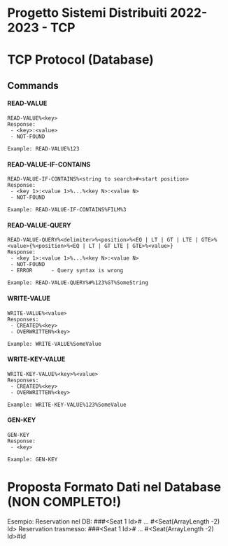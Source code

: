 # Progetto Sistemi Distribuiti 2022-2023 - TCP

# TCP Protocol (Database)
## Commands

#### READ-VALUE
	READ-VALUE%<key>
    Response:
     - <key>:<value>
     - NOT-FOUND
     
    Example: READ-VALUE%123



#### READ-VALUE-IF-CONTAINS
	READ-VALUE-IF-CONTAINS%<string to search>#<start position>
    Response:
     - <key 1>:<value 1>%...%<key N>:<value N>
     - NOT-FOUND

    Example: READ-VALUE-IF-CONTAINS%FILM%3



#### READ-VALUE-QUERY
	READ-VALUE-QUERY%<delimiter>%<position>%<EQ | LT | GT | LTE | GTE>%<value>{%<position>%<EQ | LT | GT LTE | GTE>%<value>}
    Response:
     - <key 1>:<value 1>%...%<key N>:<value N>
     - NOT-FOUND
     - ERROR      - Query syntax is wrong

    Example: READ-VALUE-QUERY%#%123%GT%SomeString



#### WRITE-VALUE
    WRITE-VALUE%<value>
	Responses: 
	 - CREATED%<key> 
	 - OVERWRITTEN%<key>
     
    Example: WRITE-VALUE%SomeValue



#### WRITE-KEY-VALUE
	WRITE-KEY-VALUE%<key>%<value>
	Responses: 
	 - CREATED%<key> 
	 - OVERWRITTEN%<key>
     
    Example: WRITE-KEY-VALUE%123%SomeValue



#### GEN-KEY
	GEN-KEY
    Response: 
     - <key>
     
    Example: GEN-KEY
    
    
# Proposta Formato Dati nel Database (NON COMPLETO!)
Esempio:
Reservation nel DB: <ArrayLength>#<RES>#<Screening Id>#<Seat 1 Id># ... #<Seat(ArrayLength -2) Id>
Reservation trasmesso: <ArrayLength>#<RES>#<Screening Id>#<Seat 1 Id># ... #<Seat(ArrayLength -2) Id>#id

